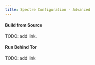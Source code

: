 ```yaml
---
title: Spectre Configuration - Advanced
---
```


#### Build from Source
TODO: add link.

#### Run Behind Tor
TODO: add link
